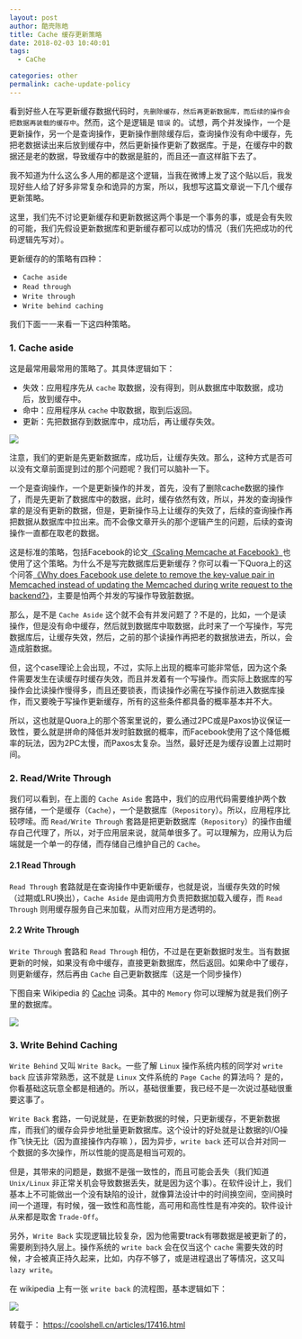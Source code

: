 ```yaml
---
layout: post
author: 酷壳陈皓
title: Cache 缓存更新策略
date: 2018-02-03 10:40:01
tags:
  - CaChe

categories: other
permalink: cache-update-policy
---
```


看到好些人在写更新缓存数据代码时，`先删除缓存，然后再更新数据库，而后续的操作会把数据再装载的缓存中`。然而，这个是逻辑是 `错误` 的。试想，两个并发操作，一个是更新操作，另一个是查询操作，更新操作删除缓存后，查询操作没有命中缓存，先把老数据读出来后放到缓存中，然后更新操作更新了数据库。于是，在缓存中的数据还是老的数据，导致缓存中的数据是脏的，而且还一直这样脏下去了。

我不知道为什么这么多人用的都是这个逻辑，当我在微博上发了这个贴以后，我发现好些人给了好多非常复杂和诡异的方案，所以，我想写这篇文章说一下几个缓存更新策略。

这里，我们先不讨论更新缓存和更新数据这两个事是一个事务的事，或是会有失败的可能，我们先假设更新数据库和更新缓存都可以成功的情况（我们先把成功的代码逻辑先写对）。

更新缓存的的策略有四种：
- `Cache aside`
- `Read through`
- `Write through`
- `Write behind caching`

我们下面一一来看一下这四种策略。

### 1. Cache aside

这是最常用最常用的策略了。其具体逻辑如下：
- 失效：应用程序先从 `cache` 取数据，没有得到，则从数据库中取数据，成功后，放到缓存中。
- 命中：应用程序从 `cache` 中取数据，取到后返回。
- 更新：先把数据存到数据库中，成功后，再让缓存失效。

![](https://github.com/sjf0115/PubLearnNotes/blob/master/image/Other/cache-update-policy-1.png?raw=true)

注意，我们的更新是先更新数据库，成功后，让缓存失效。那么，这种方式是否可以没有文章前面提到过的那个问题呢？我们可以脑补一下。

一个是查询操作，一个是更新操作的并发，首先，没有了删除cache数据的操作了，而是先更新了数据库中的数据，此时，缓存依然有效，所以，并发的查询操作拿的是没有更新的数据，但是，更新操作马上让缓存的失效了，后续的查询操作再把数据从数据库中拉出来。而不会像文章开头的那个逻辑产生的问题，后续的查询操作一直都在取老的数据。

这是标准的策略，包括Facebook的论文[《Scaling Memcache at Facebook》](https://www.usenix.org/system/files/conference/nsdi13/nsdi13-final170_update.pdf)也使用了这个策略。为什么不是写完数据库后更新缓存？你可以看一下Quora上的这个问答[《Why does Facebook use delete to remove the key-value pair in Memcached instead of updating the Memcached during write request to the backend?》](https://www.quora.com/Why-does-Facebook-use-delete-to-remove-the-key-value-pair-in-Memcached-instead-of-updating-the-Memcached-during-write-request-to-the-backend)，主要是怕两个并发的写操作导致脏数据。

那么，是不是 `Cache Aside` 这个就不会有并发问题了？不是的，比如，一个是读操作，但是没有命中缓存，然后就到数据库中取数据，此时来了一个写操作，写完数据库后，让缓存失效，然后，之前的那个读操作再把老的数据放进去，所以，会造成脏数据。

但，这个case理论上会出现，不过，实际上出现的概率可能非常低，因为这个条件需要发生在读缓存时缓存失效，而且并发着有一个写操作。而实际上数据库的写操作会比读操作慢得多，而且还要锁表，而读操作必需在写操作前进入数据库操作，而又要晚于写操作更新缓存，所有的这些条件都具备的概率基本并不大。

所以，这也就是Quora上的那个答案里说的，要么通过2PC或是Paxos协议保证一致性，要么就是拼命的降低并发时脏数据的概率，而Facebook使用了这个降低概率的玩法，因为2PC太慢，而Paxos太复杂。当然，最好还是为缓存设置上过期时间。

### 2. Read/Write Through

我们可以看到，在上面的 `Cache Aside` 套路中，我们的应用代码需要维护两个数据存储，一个是缓存（`Cache`），一个是数据库（`Repository`）。所以，应用程序比较啰嗦。而 `Read/Write Through` 套路是把更新数据库（`Repository`）的操作由缓存自己代理了，所以，对于应用层来说，就简单很多了。可以理解为，应用认为后端就是一个单一的存储，而存储自己维护自己的 `Cache`。

#### 2.1 Read Through

`Read Through` 套路就是在查询操作中更新缓存，也就是说，当缓存失效的时候（过期或LRU换出），`Cache Aside` 是由调用方负责把数据加载入缓存，而 `Read Through` 则用缓存服务自己来加载，从而对应用方是透明的。

#### 2.2 Write Through

`Write Through` 套路和 `Read Through` 相仿，不过是在更新数据时发生。当有数据更新的时候，如果没有命中缓存，直接更新数据库，然后返回。如果命中了缓存，则更新缓存，然后再由 `Cache` 自己更新数据库（这是一个同步操作）

下图自来 Wikipedia 的 [Cache](https://en.wikipedia.org/wiki/Cache_(computing)) 词条。其中的 `Memory` 你可以理解为就是我们例子里的数据库。

![](https://github.com/sjf0115/PubLearnNotes/blob/master/image/Other/cache-update-policy-2.png?raw=true)

### 3. Write Behind Caching

`Write Behind` 又叫 `Write Back`。一些了解 `Linux` 操作系统内核的同学对 `write back` 应该非常熟悉，这不就是 `Linux` 文件系统的 `Page Cache` 的算法吗？ 是的，你看基础这玩意全都是相通的。所以，基础很重要，我已经不是一次说过基础很重要这事了。

`Write Back` 套路，一句说就是，在更新数据的时候，只更新缓存，不更新数据库，而我们的缓存会异步地批量更新数据库。这个设计的好处就是让数据的I/O操作飞快无比（因为直接操作内存嘛 ），因为异步，`write back` 还可以合并对同一个数据的多次操作，所以性能的提高是相当可观的。

但是，其带来的问题是，数据不是强一致性的，而且可能会丢失（我们知道 `Unix/Linux` 非正常关机会导致数据丢失，就是因为这个事）。在软件设计上，我们基本上不可能做出一个没有缺陷的设计，就像算法设计中的时间换空间，空间换时间一个道理，有时候，强一致性和高性能，高可用和高性性是有冲突的。软件设计从来都是取舍 `Trade-Off`。

另外，`Write Back` 实现逻辑比较复杂，因为他需要track有哪数据是被更新了的，需要刷到持久层上。操作系统的 `write back` 会在仅当这个 `cache` 需要失效的时候，才会被真正持久起来，比如，内存不够了，或是进程退出了等情况，这又叫 `lazy write`。

在 wikipedia 上有一张 `write back` 的流程图，基本逻辑如下：

![](https://github.com/sjf0115/PubLearnNotes/blob/master/image/Other/cache-update-policy-3.png?raw=true)


转载于： https://coolshell.cn/articles/17416.html
